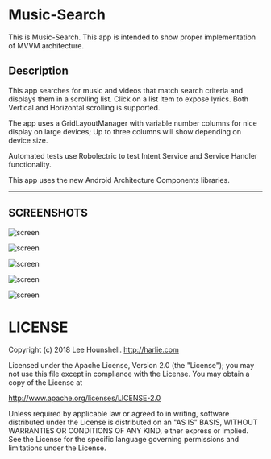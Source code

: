 # Music-Search
This is Music-Search.  This app is intended to show proper implementation of MVVM architecture.

## Description

This app searches for music and videos that match search criteria and displays them in a scrolling list.
Click on a list item to expose lyrics.  Both Vertical and Horizontal scrolling is supported.

The app uses a GridLayoutManager with variable number columns for nice display on large devices;
Up to three columns will show depending on device size.

Automated tests use Robolectric to test Intent Service and Service Handler functionality.

This app uses the new Android Architecture Components libraries.



---
SCREENSHOTS
---


![screen](../master/screenshots/screen_1.png)

![screen](../master/screenshots/screen_2.png)

![screen](../master/screenshots/screen_3.png)

![screen](../master/screenshots/screen_4.png)

![screen](../master/screenshots/screen_5.png)





# LICENSE

Copyright (c) 2018 Lee Hounshell. http://harlie.com

Licensed under the Apache License, Version 2.0 (the "License"); you may not use this file except in compliance with the License. You may obtain a copy of the License at

http://www.apache.org/licenses/LICENSE-2.0

Unless required by applicable law or agreed to in writing, software distributed under the License is distributed on an "AS IS" BASIS, WITHOUT WARRANTIES OR CONDITIONS OF ANY KIND, either express or implied. See the License for the specific language governing permissions and limitations under the License.
